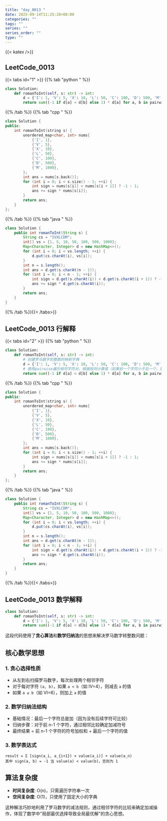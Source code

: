 ```yaml
---
title: "day_0013 "
date: 2025-09-14T11:25:28+08:00
categories: ""
tags: ""
series: ""
series_order: ""
type: ""
---
```


{{< katex />}}


## LeetCode_0013 

{{< tabs id="1" >}}
{{% tab "python " %}}

```python 
class Solution:
    def romanToInt(self, s: str) -> int:
        d = {'I': 1, 'V': 5, 'X': 10, 'L': 50, 'C': 100, 'D': 500, 'M': 1000}
        return sum((-1 if d[a] < d[b] else 1) * d[a] for a, b in pairwise(s)) + d[s[-1]] 
```

{{% /tab %}}
{{% tab "cpp " %}}

```cpp 
class Solution {
public:
    int romanToInt(string s) {
        unordered_map<char, int> nums{
            {'I', 1},
            {'V', 5},
            {'X', 10},
            {'L', 50},
            {'C', 100},
            {'D', 500},
            {'M', 1000},
        };
        int ans = nums[s.back()];
        for (int i = 0; i < s.size() - 1; ++i) {
            int sign = nums[s[i]] < nums[s[i + 1]] ? -1 : 1;
            ans += sign * nums[s[i]];
        }
        return ans;
    }
}; 
```

{{% /tab %}}
{{% tab "java " %}}

```java 
class Solution {
    public int romanToInt(String s) {
        String cs = "IVXLCDM";
        int[] vs = {1, 5, 10, 50, 100, 500, 1000};
        Map<Character, Integer> d = new HashMap<>();
        for (int i = 0; i < vs.length; ++i) {
            d.put(cs.charAt(i), vs[i]);
        }
        int n = s.length();
        int ans = d.get(s.charAt(n - 1));
        for (int i = 0; i < n - 1; ++i) {
            int sign = d.get(s.charAt(i)) < d.get(s.charAt(i + 1)) ? -1 : 1;
            ans += sign * d.get(s.charAt(i));
        }
        return ans;
    }
} 
```

{{% /tab %}}{{< /tabs>}}

## LeetCode_0013  行解释

{{< tabs id="2" >}}
{{% tab "python " %}}

```python
class Solution:
    def romanToInt(self, s: str) -> int:
        # 创建罗马数字到整数的映射字典
        d = {'I': 1, 'V': 5, 'X': 10, 'L': 50, 'C': 100, 'D': 500, 'M': 1000}
        # 使用pairwise遍历相邻字符对，根据规则计算值（如果前一个字符小于后一个，则减前一个值，否则加前一个值），最后加上最后一个字符的值
        return sum((-1 if d[a] < d[b] else 1) * d[a] for a, b in pairwise(s)) + d[s[-1]] 
```

{{% /tab %}}
{{% tab "cpp " %}}

```cpp 
class Solution {
public:
    int romanToInt(string s) {
        unordered_map<char, int> nums{
            {'I', 1},
            {'V', 5},
            {'X', 10},
            {'L', 50},
            {'C', 100},
            {'D', 500},
            {'M', 1000},
        };
        int ans = nums[s.back()];
        for (int i = 0; i < s.size() - 1; ++i) {
            int sign = nums[s[i]] < nums[s[i + 1]] ? -1 : 1;
            ans += sign * nums[s[i]];
        }
        return ans;
    }
}; 
```

{{% /tab %}}
{{% tab "java " %}}

```java 
class Solution {
    public int romanToInt(String s) {
        String cs = "IVXLCDM";
        int[] vs = {1, 5, 10, 50, 100, 500, 1000};
        Map<Character, Integer> d = new HashMap<>();
        for (int i = 0; i < vs.length; ++i) {
            d.put(cs.charAt(i), vs[i]);
        }
        int n = s.length();
        int ans = d.get(s.charAt(n - 1));
        for (int i = 0; i < n - 1; ++i) {
            int sign = d.get(s.charAt(i)) < d.get(s.charAt(i + 1)) ? -1 : 1;
            ans += sign * d.get(s.charAt(i));
        }
        return ans;
    }
} 
```

{{% /tab %}}{{< /tabs>}}

## LeetCode_0013  数学解释

```python 
class Solution:
    def romanToInt(self, s: str) -> int:
        d = {'I': 1, 'V': 5, 'X': 10, 'L': 50, 'C': 100, 'D': 500, 'M': 1000}
        return sum((-1 if d[a] < d[b] else 1) * d[a] for a, b in pairwise(s)) + d[s[-1]] 
```


这段代码使用了**贪心算法**和**数学归纳法**的思想来解决罗马数字转整数问题：

## 核心数学思想

### 1. 贪心选择性质
- 从左到右扫描罗马数字，每次处理两个相邻字符
- 对于每对字符 `(a, b)`，如果 `a < b`（如 IV=4），则减去 `a` 的值
- 如果 `a ≥ b`（如 VI=6），则加上 `a` 的值

### 2. 数学归纳法结构
- 基础情况：最后一个字符总是加（因为没有后续字符可比较）
- 归纳步骤：对于前 n-1 个字符，通过相邻比较确定加减符号
- 最终结果 = 前 n-1 个字符的符号加权和 + 最后一个字符的值

### 3. 数学表达式
```
result = Σ [sign(a_i, a_{i+1}) × value(a_i)] + value(a_n)
其中 sign(a, b) = -1 当 value(a) < value(b)，否则为 1
```

## 算法复杂度
- **时间复杂度**: O(n)，只需遍历字符串一次
- **空间复杂度**: O(1)，只使用了固定大小的字典

这种解法巧妙地利用了罗马数字的减法规则，通过相邻字符的比较来确定加减操作，体现了数学中"局部最优选择导致全局最优解"的贪心思想。

